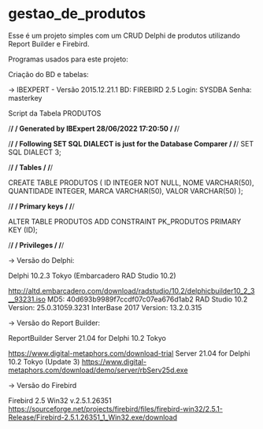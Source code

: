 # gestao_de_produtos
 
Esse é um projeto simples com um CRUD Delphi de produtos utilizando Report Builder e Firebird.

Programas usados para este projeto:

Criação do BD e tabelas:

-> IBEXPERT - Versão 2015.12.21.1
BD: FIREBIRD 2.5
Login: SYSDBA
Senha: masterkey

Script da Tabela PRODUTOS

/******************************************************************************/
/****              Generated by IBExpert 28/06/2022 17:20:50               ****/
/******************************************************************************/

/******************************************************************************/
/****     Following SET SQL DIALECT is just for the Database Comparer      ****/
/******************************************************************************/
SET SQL DIALECT 3;



/******************************************************************************/
/****                                Tables                                ****/
/******************************************************************************/



CREATE TABLE PRODUTOS (
    ID          INTEGER NOT NULL,
    NOME        VARCHAR(50),
    QUANTIDADE  INTEGER,
    MARCA       VARCHAR(50),
    VALOR       VARCHAR(50)
);






/******************************************************************************/
/****                             Primary keys                             ****/
/******************************************************************************/

ALTER TABLE PRODUTOS ADD CONSTRAINT PK_PRODUTOS PRIMARY KEY (ID);


/******************************************************************************/
/****                              Privileges                              ****/
/******************************************************************************/


-> Versão do Delphi:

Delphi 10.2.3 Tokyo (Embarcadero RAD Studio 10.2)

http://altd.embarcadero.com/download/radstudio/10.2/delphicbuilder10_2_3__93231.iso
MD5: 40d693b9989f7ccdf07c07ea676d1ab2
RAD Studio 10.2 Version: 25.0.31059.3231  InterBase 2017 Version: 13.2.0.315


-> Versão do Report Builder:

ReportBuilder Server 21.04 for Delphi 10.2 Tokyo

https://www.digital-metaphors.com/download-trial
Server 21.04 for Delphi 10.2 Tokyo (Update 3)
https://www.digital-metaphors.com/download/demo/server/rbServ25d.exe


-> Versão do Firebird

Firebird 2.5 Win32 v.2.5.1.26351
https://sourceforge.net/projects/firebird/files/firebird-win32/2.5.1-Release/Firebird-2.5.1.26351_1_Win32.exe/download











